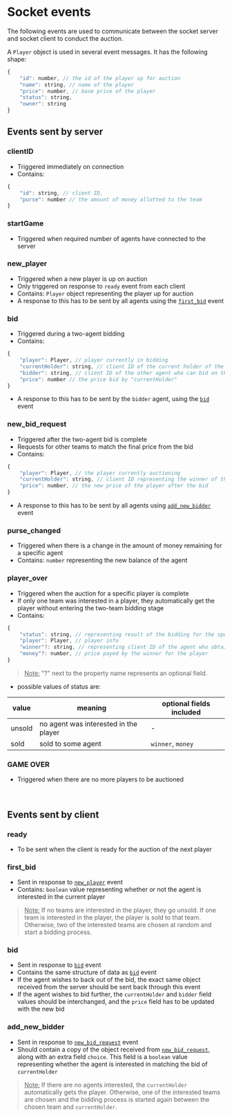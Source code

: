 # Socket events

The following events are used to communicate between the socket server and socket client to conduct the auction.

A `Player` object is used in several event messages. It has the following shape:
```js
{
    "id": number, // the id of the player up for auction
    "name": string, // name of the player
    "price": number, // base price of the player
    "status": string,
    "owner": string
}
```

## Events sent by server

### clientID
- Triggered immediately on connection
- Contains:
```js
{
    "id": string, // client ID,
    "purse": number // the amount of money allotted to the team
}
```

### startGame
- Triggered when required number of agents have connected to the server

### new_player
- Triggered when a new player is up on auction
- Only triggered on response to `ready` event from each client
- Contains: `Player` object representing the player up for auction
- A response to this has to be sent by all agents using the [`first_bid`](#first_bid) event

### bid
- Triggered during a two-agent bidding
- Contains:
```js
{
    "player": Player, // player currently in bidding
    "currentHolder": string, // client ID of the current holder of the player
    "bidder": string, // client ID of the other agent who can bid on the player
    "price": number // the price bid by "currentHolder"
}
```
- A response to this has to be sent by the `bidder` agent, using the [`bid`](#bid-1) event

### new_bid_request
- Triggered after the two-agent bid is complete
- Requests for other teams to match the final price from the bid
- Contains:
```js
{
    "player": Player, // the player currently auctioning
    "currentHolder": string, // client ID representing the winner of the bid
    "price": number, // the new price of the player after the bid
}
```
- A response to this has to be sent by all agents using [`add_new_bidder`](#add_new_bidder) event

### purse_changed
- Triggered when there is a change in the amount of money remaining for a specific agent
- Contains: `number` representing the new balance of the agent

### player_over
- Triggered when the auction for a specific player is complete
- If only one team was interested in a player, they automatically get the player without entering the two-team bidding stage
- Contains:
```js
{
    "status": string, // representing result of the bidding for the specific player,
    "player": Player, // player info
    "winner"?: string, // representing client ID of the agent who obtained the player
    "money"?: number, // price payed by the winner for the player
}
```
> <u>Note:</u> "?" next to the property name represents an optional field.
- possible values of status are:

value | meaning | optional fields included
------|---------|--------------------------
unsold | no agent was interested in the player | -
sold | sold to some agent | `winner`, `money`

### GAME OVER
- Triggered when there are no more players to be auctioned

<br>

## Events sent by client

### ready
- To be sent when the client is ready for the auction of the next player

### first_bid
- Sent in response to [`new_player`](#new_player) event
- Contains: `boolean` value representing whether or not the agent is interested in the current player

> <u>Note:</u> If no teams are interested in the player, they go unsold. If one team is interested in the player, the player is sold to that team. Otherwise, two of the interested teams are chosen at random and start a bidding process.

### bid
- Sent in response to [`bid`](#bid) event
- Contains the same structure of data as [`bid`](#bid) event
- If the agent wishes to back out of the bid, the exact same object received from the server should be sent back through this event
- If the agent wishes to bid further, the `currentHolder` and `bidder` field values should be interchanged, and the `price` field has to be updated with the new bid

### add_new_bidder
- Sent in response to [`new_bid_request`](#new_bid_request) event
- Should contain a copy of the object received from [`new_bid_request`](#new_bid_request), along with an extra field `choice`. This field is a `boolean` value representing whether the agent is interested in matching the bid of `currentHolder`

> <u>Note:</u> If there are no agents interested, the `currentHolder` automatically gets the player. Otherwise, one of the interested teams are chosen and the bidding process is started again between the chosen team and `currentHolder`.